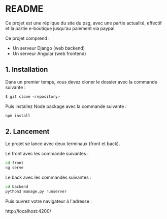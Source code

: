 # README

Ce projet est une réplique du site du psg, avec une partie actualité, effectif et la partie e-boutique jusqu'au paiement via paypal. 

Ce projet comprend : 

- Un serveur Django (web backend)
- Un serveur Angular (web frontend)

## 1. Installation

Dans un premier temps, vous devez cloner le dossier avec la commande suivante : 

```bash
$ git clone <repository>
```

Puis installez Node package avec la commande suivante : 

```bash
npm install
```

## 2. Lancement 

Le projet se lance avec deux terminaux (front et back).

Le front avec les commande suivantes : 

```bash
cd front
ng serve
```

Le back avec les commandes suivantes : 

```bash
cd backend
python3 manage.py runserver
```

Puis ouvrez votre navigateur à l'adresse : 

http://localhost:4200/